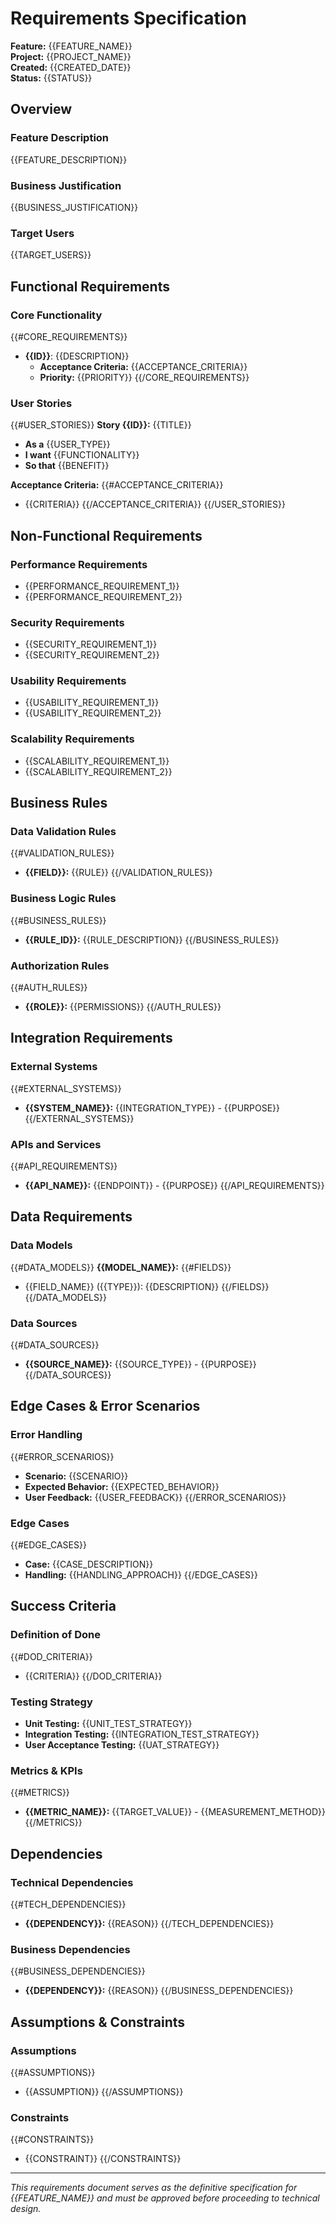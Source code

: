 # Requirements Specification

**Feature:** {{FEATURE_NAME}}  
**Project:** {{PROJECT_NAME}}  
**Created:** {{CREATED_DATE}}  
**Status:** {{STATUS}}

## Overview

### Feature Description
{{FEATURE_DESCRIPTION}}

### Business Justification
{{BUSINESS_JUSTIFICATION}}

### Target Users
{{TARGET_USERS}}

## Functional Requirements

### Core Functionality
{{#CORE_REQUIREMENTS}}
- **{{ID}}**: {{DESCRIPTION}}
  - **Acceptance Criteria:** {{ACCEPTANCE_CRITERIA}}
  - **Priority:** {{PRIORITY}}
{{/CORE_REQUIREMENTS}}

### User Stories
{{#USER_STORIES}}
**Story {{ID}}:** {{TITLE}}
- **As a** {{USER_TYPE}}
- **I want** {{FUNCTIONALITY}} 
- **So that** {{BENEFIT}}

**Acceptance Criteria:**
{{#ACCEPTANCE_CRITERIA}}
- {{CRITERIA}}
{{/ACCEPTANCE_CRITERIA}}
{{/USER_STORIES}}

## Non-Functional Requirements

### Performance Requirements
- {{PERFORMANCE_REQUIREMENT_1}}
- {{PERFORMANCE_REQUIREMENT_2}}

### Security Requirements  
- {{SECURITY_REQUIREMENT_1}}
- {{SECURITY_REQUIREMENT_2}}

### Usability Requirements
- {{USABILITY_REQUIREMENT_1}}
- {{USABILITY_REQUIREMENT_2}}

### Scalability Requirements
- {{SCALABILITY_REQUIREMENT_1}}
- {{SCALABILITY_REQUIREMENT_2}}

## Business Rules

### Data Validation Rules
{{#VALIDATION_RULES}}
- **{{FIELD}}:** {{RULE}}
{{/VALIDATION_RULES}}

### Business Logic Rules
{{#BUSINESS_RULES}}
- **{{RULE_ID}}:** {{RULE_DESCRIPTION}}
{{/BUSINESS_RULES}}

### Authorization Rules
{{#AUTH_RULES}}
- **{{ROLE}}:** {{PERMISSIONS}}
{{/AUTH_RULES}}

## Integration Requirements

### External Systems
{{#EXTERNAL_SYSTEMS}}
- **{{SYSTEM_NAME}}:** {{INTEGRATION_TYPE}} - {{PURPOSE}}
{{/EXTERNAL_SYSTEMS}}

### APIs and Services
{{#API_REQUIREMENTS}}
- **{{API_NAME}}:** {{ENDPOINT}} - {{PURPOSE}}
{{/API_REQUIREMENTS}}

## Data Requirements

### Data Models
{{#DATA_MODELS}}
**{{MODEL_NAME}}:**
{{#FIELDS}}
- {{FIELD_NAME}} ({{TYPE}}): {{DESCRIPTION}}
{{/FIELDS}}
{{/DATA_MODELS}}

### Data Sources
{{#DATA_SOURCES}}
- **{{SOURCE_NAME}}:** {{SOURCE_TYPE}} - {{PURPOSE}}
{{/DATA_SOURCES}}

## Edge Cases & Error Scenarios

### Error Handling
{{#ERROR_SCENARIOS}}
- **Scenario:** {{SCENARIO}}
- **Expected Behavior:** {{EXPECTED_BEHAVIOR}}
- **User Feedback:** {{USER_FEEDBACK}}
{{/ERROR_SCENARIOS}}

### Edge Cases
{{#EDGE_CASES}}
- **Case:** {{CASE_DESCRIPTION}}
- **Handling:** {{HANDLING_APPROACH}}
{{/EDGE_CASES}}

## Success Criteria

### Definition of Done
{{#DOD_CRITERIA}}
- {{CRITERIA}}
{{/DOD_CRITERIA}}

### Testing Strategy
- **Unit Testing:** {{UNIT_TEST_STRATEGY}}
- **Integration Testing:** {{INTEGRATION_TEST_STRATEGY}}
- **User Acceptance Testing:** {{UAT_STRATEGY}}

### Metrics & KPIs
{{#METRICS}}
- **{{METRIC_NAME}}:** {{TARGET_VALUE}} - {{MEASUREMENT_METHOD}}
{{/METRICS}}

## Dependencies

### Technical Dependencies
{{#TECH_DEPENDENCIES}}
- **{{DEPENDENCY}}:** {{REASON}}
{{/TECH_DEPENDENCIES}}

### Business Dependencies  
{{#BUSINESS_DEPENDENCIES}}
- **{{DEPENDENCY}}:** {{REASON}}
{{/BUSINESS_DEPENDENCIES}}

## Assumptions & Constraints

### Assumptions
{{#ASSUMPTIONS}}
- {{ASSUMPTION}}
{{/ASSUMPTIONS}}

### Constraints
{{#CONSTRAINTS}}
- {{CONSTRAINT}}
{{/CONSTRAINTS}}

---

*This requirements document serves as the definitive specification for {{FEATURE_NAME}} and must be approved before proceeding to technical design.*